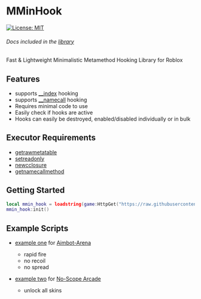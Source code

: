 # MMinHook
[![License: MIT](https://img.shields.io/badge/License-MIT-blue.svg)](https://opensource.org/licenses/MIT)
###### Docs included in the [library](MMinHook.lua)

Fast & Lightweight Minimalistic Metamethod Hooking Library for Roblox

## Features
- supports [__index](https://www.lua.org/pil/13.4.1.html) hooking
- supports [__namecall](https://chat.openai.com/?prompt=what%20does%20__namecall%20mean) hooking
- Requires minimal code to use
- Easily check if hooks are active
- Hooks can easily be destroyed, enabled/disabled individually or in bulk

## Executor Requirements
- [getrawmetatable](https://duckys-playground.gitbook.io/wave/functions/table#get-raw-metatable)
- [setreadonly](https://duckys-playground.gitbook.io/wave/functions/table#set-read-only)
- [newcclosure](https://duckys-playground.gitbook.io/wave/functions/hooking#new-c-closure)
- [getnamecallmethod](https://duckys-playground.gitbook.io/wave/functions/miscellaneous#get-namecall-method)

## Getting Started
```lua
local mmin_hook = loadstring(game:HttpGet("https://raw.githubusercontent.com/michael-rbx/MMinHook/refs/heads/main/MMinHook.lua"))()
mmin_hook:init()
```

## Example Scripts
- [example one](examples/example1.lua) for [Aimbot-Arena](https://www.roblox.com/games/92205345102577/Aimbot-Arena)
  - rapid fire
  - no recoil
  - no spread

- [example two](examples/example2.lua) for [No-Scope Arcade](https://www.roblox.com/games/14940775218/UPDATE-No-Scope-Arcade-2021)
  - unlock all skins

